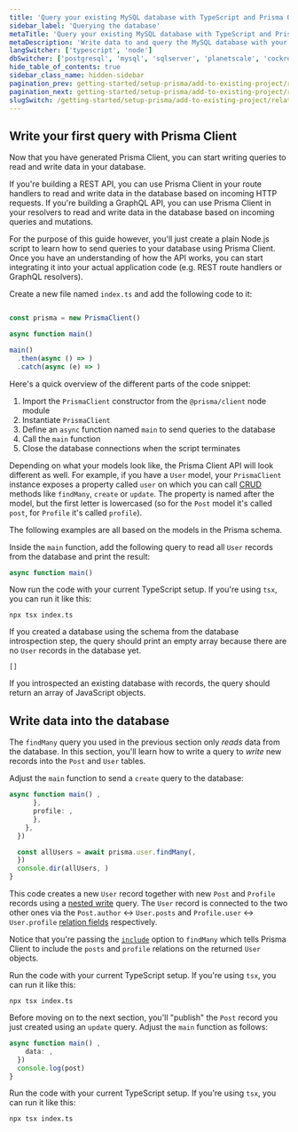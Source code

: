 ```yaml
---
title: 'Query your existing MySQL database with TypeScript and Prisma ORM'
sidebar_label: 'Querying the database'
metaTitle: 'Query your existing MySQL database with TypeScript and Prisma ORM'
metaDescription: 'Write data to and query the MySQL database with your TypeScript and Prisma ORM project'
langSwitcher: ['typescript', 'node']
dbSwitcher: ['postgresql', 'mysql', 'sqlserver', 'planetscale', 'cockroachdb']
hide_table_of_contents: true
sidebar_class_name: hidden-sidebar
pagination_prev: getting-started/setup-prisma/add-to-existing-project/relational-databases/install-prisma-client-typescript-mysql
pagination_next: getting-started/setup-prisma/add-to-existing-project/relational-databases/evolve-your-schema-typescript-mysql
slugSwitch: /getting-started/setup-prisma/add-to-existing-project/relational-databases/querying-the-database-
---
```


## Write your first query with Prisma Client

Now that you have generated Prisma Client, you can start writing queries to read and write data in your database.

If you're building a REST API, you can use Prisma Client in your route handlers to read and write data in the database based on incoming HTTP requests. If you're building a GraphQL API, you can use Prisma Client in your resolvers to read and write data in the database based on incoming queries and mutations.

For the purpose of this guide however, you'll just create a plain Node.js script to learn how to send queries to your database using Prisma Client. Once you have an understanding of how the API works, you can start integrating it into your actual application code (e.g. REST route handlers or GraphQL resolvers).

Create a new file named `index.ts` and add the following code to it:

```ts file=index.ts showLineNumbers

const prisma = new PrismaClient()

async function main() 

main()
  .then(async () => )
  .catch(async (e) => )
```

Here's a quick overview of the different parts of the code snippet:

1. Import the `PrismaClient` constructor from the `@prisma/client` node module
1. Instantiate `PrismaClient`
1. Define an `async` function named `main` to send queries to the database
1. Call the `main` function
1. Close the database connections when the script terminates

Depending on what your models look like, the Prisma Client API will look different as well. For example, if you have a `User` model, your `PrismaClient` instance exposes a property called `user` on which you can call [CRUD](/orm/prisma-client/queries/crud) methods like `findMany`, `create` or `update`. The property is named after the model, but the first letter is lowercased (so for the `Post` model it's called `post`, for `Profile` it's called `profile`).

The following examples are all based on the models in the Prisma schema.

Inside the `main` function, add the following query to read all `User` records from the database and print the result:

```ts file=index.ts showLineNumbers
async function main() 
```

Now run the code with your current TypeScript setup. If you're using `tsx`, you can run it like this:

```terminal copy
npx tsx index.ts
```

If you created a database using the schema from the database introspection step, the query should print an empty array because there are no `User` records in the database yet.

```no-copy
[]
```

If you introspected an existing database with records, the query should return an array of JavaScript objects.

## Write data into the database

The `findMany` query you used in the previous section only _reads_ data from the database. In this section, you'll learn how to write a query to _write_ new records into the `Post` and `User` tables.

Adjust the `main` function to send a `create` query to the database:

```ts file=index.ts showLineNumbers
async function main() ,
      },
      profile: ,
      },
    },
  })

  const allUsers = await prisma.user.findMany(,
  })
  console.dir(allUsers, )
}
```

This code creates a new `User` record together with new `Post` and `Profile` records using a [nested write](/orm/prisma-client/queries/relation-queries#nested-writes) query. The `User` record is connected to the two other ones via the `Post.author` ↔ `User.posts` and `Profile.user` ↔ `User.profile` [relation fields](/orm/prisma-schema/data-model/relations#relation-fields) respectively.

Notice that you're passing the [`include`](/orm/prisma-client/queries/select-fields#return-nested-objects-by-selecting-relation-fields) option to `findMany` which tells Prisma Client to include the `posts` and `profile` relations on the returned `User` objects.

Run the code with your current TypeScript setup. If you're using `tsx`, you can run it like this:

```terminal copy
npx tsx index.ts
```

Before moving on to the next section, you'll "publish" the `Post` record you just created using an `update` query. Adjust the `main` function as follows:

```ts file=index.ts showLineNumbers
async function main() ,
    data: ,
  })
  console.log(post)
}
```

Run the code with your current TypeScript setup. If you're using `tsx`, you can run it like this:

```terminal copy
npx tsx index.ts
```
